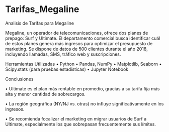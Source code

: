 # Tarifas_Megaline
Analisis de Tarifas para Megaline

Megaline, un operador de telecomunicaciones, ofrece dos planes de prepago: Surf y Ultimate. El departamento comercial busca identificar cuál de estos planes genera más ingresos para optimizar el presupuesto de marketing. Se dispone de datos de 500 clientes durante el año 2018, incluyendo llamadas, SMS, tráfico web y suscripciones.

Herramientas Utilizadas • Python • Pandas, NumPy • Matplotlib, Seaborn • Scipy.stats (para pruebas estadísticas) • Jupyter Notebook

Conclusiones

• Ultimate es el plan más rentable en promedio, gracias a su tarifa fija más alta y menor cantidad de sobrecargos.

• La región geográfica (NY/NJ vs. otras) no influye significativamente en los ingresos.

• Se recomienda focalizar el marketing en migrar usuarios de Surf a Ultimate, especialmente los que sobrepasan frecuentemente sus límites.
